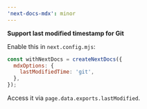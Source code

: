 ```yaml
---
'next-docs-mdx': minor
---
```


**Support last modified timestamp for Git**

Enable this in `next.config.mjs`:

```js
const withNextDocs = createNextDocs({
  mdxOptions: {
    lastModifiedTime: 'git',
  },
});
```

Access it via `page.data.exports.lastModified`.